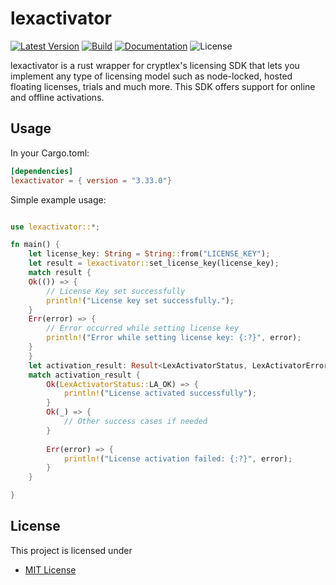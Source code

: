 # lexactivator

[![Latest Version](https://img.shields.io/crates/v/lexactivator.svg)](https://crates.io/crates/lexactivator)
[![Build](https://github.com/cryptlex/lexactivator-rust/actions/workflows/crate-publish.yml/badge.svg)](https://github.com/cryptlex/lexactivator-rust/actions/workflows/crate-publish.yml)
[![Documentation](https://docs.rs/lexactivator/badge.svg)](https://docs.rs/lexactivator)
![License](https://img.shields.io/crates/l/lexactivator)

lexactivator is a rust wrapper for cryptlex's licensing SDK that lets you implement any type of licensing model such as node-locked, hosted floating licenses, trials and much more. This SDK offers support for online and offline activations.

## Usage

In your Cargo.toml:

```toml
[dependencies]
lexactivator = { version = "3.33.0"}
```

Simple example usage:

```rust

use lexactivator::*;

fn main() {
    let license_key: String = String::from("LICENSE_KEY");
    let result = lexactivator::set_license_key(license_key);
    match result {
    Ok(()) => {
        // License Key set successfully
        println!("License key set successfully.");
    }
    Err(error) => {
        // Error occurred while setting license key
        println!("Error while setting license key: {:?}", error);
    }
    }
    let activation_result: Result<LexActivatorStatus, LexActivatorError> = lexactivator::activate_license();
    match activation_result {
        Ok(LexActivatorStatus::LA_OK) => {
            println!("License activated successfully");
        }
        Ok(_) => {
            // Other success cases if needed
        }
        
        Err(error) => {
            println!("License activation failed: {:?}", error);
        }
    }

}
```
## License

This project is licensed under 

* [MIT License](https://opensource.org/licenses/MIT)

